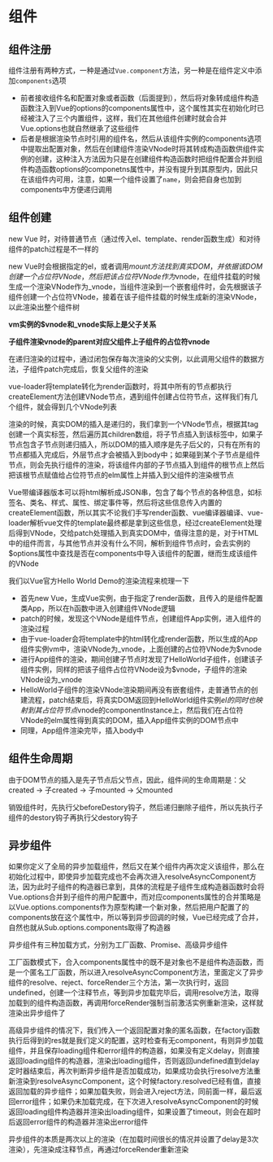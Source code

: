 # 组件

## 组件注册

组件注册有两种方式，一种是通过`Vue.component`方法，另一种是在组件定义中添加`components`选项

- 前者接收组件名和配置对象或者函数（后面提到），然后将对象转成组件构造函数注入到Vue的options的components属性中，这个属性其实在初始化时已经被注入了三个内置组件，这样，我们在其他组件创建时就会合并Vue.options也就自然继承了这些组件
- 后者是根据渲染节点时引用的组件名，然后从该组件实例的components选项中提取出配置对象，然后在创建组件渲染VNode时将其转成构造函数供组件实例的创建，这种注入方法因为只是在创建组件构造函数时把组件配置合并到组件构造函数options的componetns属性中，并没有提升到其原型内，因此只在该组件内可用，注意，如果一个组件设置了`name`，则会把自身也加到components中方便递归调用

## 组件创建

new Vue 时，对待普通节点（通过传入el、template、render函数生成）和对待组件的patch过程是不一样的

new Vue时会根据指定的el，或者调用$mount方法找到真实DOM，并依据该DOM创建一个占位符VNode，然后把该占位符VNode作为$vnode，在组件挂载的时候生成一个渲染VNode作为_vnode，当组件渲染到一个嵌套组件时，会先根据该子组件创建一个占位符VNode，接着在该子组件挂载的时候生成新的渲染VNode，以此渲染出整个组件树

**vm实例的$vnode和_vnode实际上是父子关系**

**子组件渲染vnode的parent对应父组件上子组件的占位符vnode**

在递归渲染的过程中，通过闭包保存每次渲染的父实例，以此调用父组件的数据方法，子组件patch完成后，恢复父组件的渲染

vue-loader将template转化为render函数时，将其中所有的节点都执行createElement方法创建VNode节点，遇到组件创建占位符节点，这样我们有几个组件，就会得到几个VNode列表

渲染的时候，真实DOM的插入是递归的，我们拿到一个VNode节点，根据其tag创建一个真实标签，然后遍历其children数组，将子节点插入到该标签中，如果子节点包含子节点则递归插入，所以DOM的插入顺序是先子后父的，只有在所有的节点都插入完成后，外层节点才会被插入到body中；如果碰到某个子节点是组件节点，则会先执行组件的渲染，将该组件内部的子节点插入到组件的根节点上然后把该根节点赋值给占位符节点的elm属性上并插入到父组件的渲染根节点

Vue带编译器版本可以将html解析成JSON串，包含了每个节点的各种信息，如标签名、类名、样式、属性、绑定事件等，然后将这些信息传入内置的createElement函数，所以其实不论我们手写render函数、vue编译器编译、vue-loader解析vue文件的template最终都是拿到这些信息，经过createElement处理后得到VNode，交给patch处理插入到真实DOM中，值得注意的是，对于HTML中的组件而言，与其他节点并没有什么不同，解析到组件节点时，会去实例的$options属性中查找是否在components中导入该组件的配置，继而生成该组件的VNode

我们以Vue官方Hello World Demo的渲染流程来梳理一下
- 首先new Vue，生成Vue实例，由于指定了render函数，且传入的是组件配置类App，所以在h函数中进入创建组件VNode逻辑
- patch的时候，发现这个VNode是组件节点，创建组件App实例，进入组件的渲染过程
- 由于vue-loader会将template中的html转化成render函数，所以生成的App组件实例vm中，渲染VNode为_vnode，上面创建的占位符VNode为$vnode
- 进行App组件的渲染，期间创建子节点时发现了HelloWorld子组件，创建该子组件实例，同样的把该子组件占位符VNode设为$vnode，子组件的渲染VNode设为_vnode
- HelloWorld子组件的渲染VNode渲染期间再没有嵌套组件，走普通节点的创建流程，patch结束后，将真实DOM返回到HelloWorld组件实例$el的同时也映射到其占位符节点$vnode的componentInstance上，然后我们在占位符VNode的elm属性得到真实的DOM，插入App组件实例的DOM节点中
- 同理，App组件渲染完毕，插入body中

## 组件生命周期

由于DOM节点的插入是先子节点后父节点，因此，组件间的生命周期是：父created -> 子created -> 子mounted -> 父mounted

销毁组件时，先执行父beforeDestory钩子，然后递归删除子组件，所以先执行子组件的destory钩子再执行父destory钩子

## 异步组件

如果你定义了全局的异步加载组件，然后又在某个组件内再次定义该组件，那么在初始化过程中，即使异步加载完成也不会再次进入resolveAsyncComponent方法，因为此时子组件的构造器已拿到，具体的流程是子组件生成构造器函数时会将Vue.options合并到子组件的用户配置中，而对应components属性的合并策略是以Vue.options.components作为原型构建一个新对象，然后把用户配置了的components放在这个属性中，所以等到异步回调的时候，Vue已经完成了合并，自然也就从Sub.options.components取得了构造器

异步组件有三种加载方式，分别为工厂函数、Promise、高级异步组件

工厂函数模式下，合入components属性中的既不是对象也不是组件构造函数，而是一个匿名工厂函数，所以进入resolveAsyncComponent方法，里面定义了异步组件的resolve、reject、forceRender三个方法，第一次执行时，返回undefined，创建一个注释节点，等到异步加载完毕后，调用resolve方法，取得加载到的组件构造函数，再调用forceRender强制当前激活实例重新渲染，这样就渲染出异步组件了

高级异步组件的情况下，我们传入一个返回配置对象的匿名函数，在factory函数执行后得到的res就是我们定义的配置，这时检查有无component，有则异步加载组件，并且保存loading组件和error组件的构造器，如果没有定义delay，则直接返回loading组件的构造器，渲染出loading组件，否则返回undefined直到delay定时器结束后，再次判断异步组件是否加载成功，如果成功会执行resolve方法重新渲染到resolveAsyncComponent，这个时候factory.resolved已经有值，直接返回加载的异步组件；如果加载失败，则会进入reject方法，同前面一样，最后返回error组件；如果仍未加载完成，在下次进入resolveAsyncComponent的时候返回loading组件构造器并渲染出loading组件，如果设置了timeout，则会在超时后返回error组件的构造器并渲染出error组件

异步组件的本质是两次以上的渲染（在加载时间很长的情况并设置了delay是3次渲染），先渲染成注释节点，再通过forceRender重新渲染
